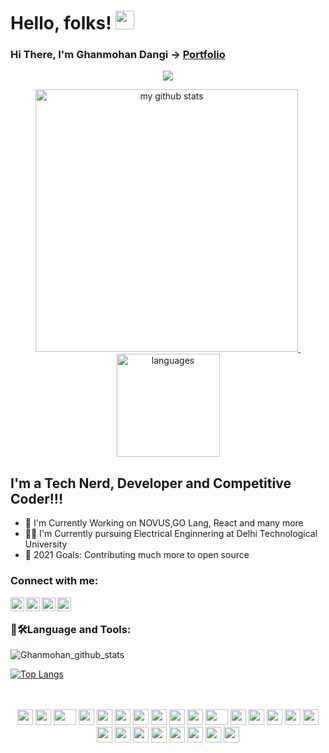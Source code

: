 # Hello, folks! <img src="https://raw.githubusercontent.com/MartinHeinz/MartinHeinz/master/wave.gif" width="30px">

### Hi There, I'm Ghanmohan Dangi -> [Portfolio][website]

<a href="http://ghanmohandangi.me">
    <p align="center">
        <img src="https://github-profile-trophy.vercel.app/?username=sansyrox&column=7&theme=onedark"/>
    </p>
</a>
<a align="center" href="http://ghanmohandangi.me">
<p align="center">
<img src="https://github-readme-stats.vercel.app/api?username=sansyrox&show_icons=true&theme=tokyonight" alt="my github stats" width="420"/>&nbsp;
    <img src="https://github-readme-stats.vercel.app/api/top-langs/?username=sansyrox&layout=compact&theme=tokyonight" alt="languages" height="165">
</p>
</a>

## I'm a Tech Nerd, Developer and Competitive Coder!!!
- 🔭 I'm Currently Working on NOVUS,GO Lang, React and many more
- 🧑‍🎓 I'm Currently pursuing Electrical Enginnering at Delhi Technological University
- 🥅 2021 Goals: Contributing much more to open source 

### Connect with me:
[<img align="left" alt="Portfolio" width="22px" src="https://cdn2.iconfinder.com/data/icons/business-and-commercial-mixed-hexagone/128/5-512.png"/>][website]
[<img align="left" alt="Portfolio | Twitter" width="22px" src="https://cdn2.iconfinder.com/data/icons/social-media-2285/512/1_Twitter_colored_svg-1024.png" />][twitter]
[<img align="left" alt="Portfolio | LinkedIn" width="22px" src="https://cdn2.iconfinder.com/data/icons/social-media-2285/512/1_Linkedin_unofficial_colored_svg-1024.png" />][linkedin]
[<img align="left" alt="Portfolio | Instagram" width="22px" src="https://cdn2.iconfinder.com/data/icons/social-media-2285/512/1_Instagram_colored_svg_1-1024.png" />][instagram]

</br>

### 🧰🛠Language and Tools:
<!-- <p>
<img src="https://raw.githubusercontent.com/github/explore/80688e429a7d4ef2fca1e82350fe8e3517d3494d/topics/python/python.png" alt="Python" height="40" style="vertical-align:top;">
<img src="https://raw.githubusercontent.com/github/explore/80688e429a7d4ef2fca1e82350fe8e3517d3494d/topics/javascript/javascript.png" alt="Javascript" height="40" style="vertical-align:top; ">
<img src="https://raw.githubusercontent.com/github/explore/80688e429a7d4ef2fca1e82350fe8e3517d3494d/topics/visual-studio-code/visual-studio-code.png" alt="VS Code" height="40" style="vertical-align:top; ">
<img src="https://cdn4.iconfinder.com/data/icons/social-media-logos-6/512/121-css3-1024.png" alt="CSS" height="40" style="vertical-align:top;">
<img src="https://cdn1.iconfinder.com/data/icons/logotypes/32/badge-html-5-1024.png" alt="HTML" height="40" style="vertical-align:top; ">
<img src="https://cdn3.iconfinder.com/data/icons/file-extension-11/512/c-file-extension-format-programming-1024.png" alt="C++" height="40" style="vertical-align:top;">
</p> -->


![Ghanmohan_github_stats](https://github-readme-stats.vercel.app/api?username=Ghanmohan&show_icons=true&theme=dark)


[![Top Langs](https://github-readme-stats.vercel.app/api/top-langs/?username=Ghanmohan&layout=compact)](https://github.com/anuraghazra/github-readme-stats)

<br/>
<br/>

<div align="center">
    <img src="https://cultofthepartyparrot.com/parrots/hd/githubparrot.gif" width="25" height="25"/>
    <img src="https://cultofthepartyparrot.com/flags/hd/iranparrot.gif" width="25" height="25"/>
    <img src="https://cultofthepartyparrot.com/parrots/asyncparrot.gif" width="36" height="25"/>
    <img src="https://cultofthepartyparrot.com/parrots/exceptionallyfastparrot.gif" width="25" height="25"/>
    <img src="https://cultofthepartyparrot.com/parrots/hd/60fpsparrot.gif" width="25" height="25"/>
    <img src="https://cultofthepartyparrot.com/parrots/hd/jumpingparrot.gif" width="25" height="25"/>
    <img src="https://cultofthepartyparrot.com/parrots/hd/opensourceparrot.gif" width="25" height="25"/>
    <img src="https://cultofthepartyparrot.com/parrots/hd/dealwithitnowparrot.gif" width="25" height="25"/>
    <img src="https://cultofthepartyparrot.com/parrots/hd/hypnoparrotlight.gif" width="25" height="25"/>
    <img src="https://cultofthepartyparrot.com/parrots/databaseparrot.gif" width="25" height="25"/>
    <img src="https://cultofthepartyparrot.com/parrots/fixparrot.gif" width="36" height="25"/>
    <img src="https://cultofthepartyparrot.com/parrots/hd/laptop_parrot.gif" width="25" height="25"/>
    <img src="https://cultofthepartyparrot.com/parrots/hd/spinningparrot.gif" width="25" height="25"/>
    <img src="https://cultofthepartyparrot.com/parrots/hd/levitationparrot.gif" width="25" height="25"/>
    <img src="https://cultofthepartyparrot.com/parrots/hd/meldparrot.gif" width="25" height="25"/>
    <img src="https://cultofthepartyparrot.com/parrots/slomoparrot.gif" width="25" height="25"/>
    <img src="https://cultofthepartyparrot.com/parrots/hd/moonwalkingparrot.gif" width="25" height="25"/>
    <img src="https://cultofthepartyparrot.com/parrots/hd/stableparrot.gif" width="25" height="25"/>
    <img src="https://cultofthepartyparrot.com/parrots/hd/scienceparrot.gif" width="25" height="25"/>
    <img src="https://cultofthepartyparrot.com/parrots/hd/pirateparrot.gif" width="25" height="25"/>
    <img src="https://cultofthepartyparrot.com/parrots/hd/footballparrot.gif" width="25" height="25"/>
    <img src="https://cultofthepartyparrot.com/parrots/hd/illuminatiparrot.gif" width="25" height="25"/>
    <img src="https://cultofthepartyparrot.com/parrots/hd/hypnoparrotdark.gif" width="25" height="25"/>
    <img src="https://cultofthepartyparrot.com/parrots/hd/mustacheparrot.gif" width="25" height="25"/>
</div>

[website]: http://ghanmohandangi.me
[twitter]: https://twitter.com/Ghanmohan22
[instagram]: https://www.instagram.com/padnhirha_bas/
[linkedin]: https://www.linkedin.com/in/ghanmohan-dangi-a879041aa/
